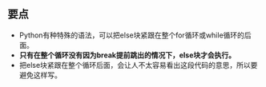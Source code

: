 ## 要点

- Python有种特殊的语法，可以把else块紧跟在整个for循环或while循环的后面。
- **只有在整个循环没有因为break提前跳出的情况下，else块才会执行。**
- 把else块紧跟在整个循环后面，会让人不太容易看出这段代码的意思，所以要避免这样写。